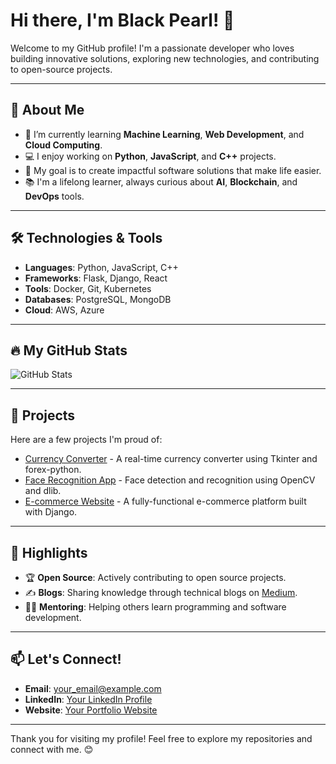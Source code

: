 # Hi there, I'm Black Pearl! 👋

Welcome to my GitHub profile! I'm a passionate developer who loves building innovative solutions, exploring new technologies, and contributing to open-source projects.

---

## 🚀 About Me
- 🌱 I’m currently learning **Machine Learning**, **Web Development**, and **Cloud Computing**.
- 💻 I enjoy working on **Python**, **JavaScript**, and **C++** projects.
- 🎯 My goal is to create impactful software solutions that make life easier.
- 📚 I'm a lifelong learner, always curious about **AI**, **Blockchain**, and **DevOps** tools.

---

## 🛠️ Technologies & Tools
- **Languages**: Python, JavaScript, C++
- **Frameworks**: Flask, Django, React
- **Tools**: Docker, Git, Kubernetes
- **Databases**: PostgreSQL, MongoDB
- **Cloud**: AWS, Azure

---

## 🔥 My GitHub Stats
![GitHub Stats](https://github-readme-stats.vercel.app/api?username=blackpearl200&show_icons=true&theme=radical)

---

## 💼 Projects
Here are a few projects I'm proud of:
- [Currency Converter](https://github.com/blackpearl200/currency-converter) - A real-time currency converter using Tkinter and forex-python.
- [Face Recognition App](https://github.com/blackpearl200/face-recognition-app) - Face detection and recognition using OpenCV and dlib.
- [E-commerce Website](https://github.com/blackpearl200/ecommerce-website) - A fully-functional e-commerce platform built with Django.

---

## 🌟 Highlights
- 🏆 **Open Source**: Actively contributing to open source projects.
- ✍️ **Blogs**: Sharing knowledge through technical blogs on [Medium](https://medium.com/).
- 🧑‍🏫 **Mentoring**: Helping others learn programming and software development.

---

## 📫 Let's Connect!
- **Email**: [your_email@example.com](mailto:your_email@example.com)
- **LinkedIn**: [Your LinkedIn Profile](https://linkedin.com/in/yourprofile)
- **Website**: [Your Portfolio Website](https://your-website.com)

---

Thank you for visiting my profile! Feel free to explore my repositories and connect with me. 😊
